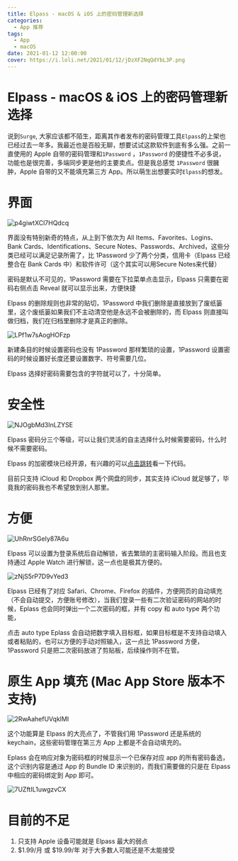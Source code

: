 ```yaml
---
title: Elpass - macOS & iOS 上的密码管理新选择
categories:
  - App 推荐
tags:
  - App
  - macOS
date: 2021-01-12 12:00:00
cover: https://i.loli.net/2021/01/12/jDzXF2NqQdYbL3P.png
---
```


# Elpass - macOS & iOS 上的密码管理新选择

说到`Surge`, 大家应该都不陌生，距离其作者发布的密码管理工具`Elpass`的上架也已经过去一年多。我最近也是百般无聊，想要试试这款软件到底有多么强。之前一直使用的 Apple 自带的密码管理和`1Password` ，`1Password` 的便捷性不必多说，功能也是很完善，多端同步更是他的主要卖点。但是我总感觉 `1Password` 很臃肿，Apple 自带的又不能填充第三方 App。所以萌生出想要实时`Elpass`的想发。

# 界面

![p4giwtXCl7HQdcq](https://i.loli.net/2021/01/12/p4giwtXCl7HQdcq.png)

界面没有特别新奇的特点，从上到下依次为 All Items、Favorites、Logins、Bank Cards、Identifications、Secure Notes、Passwords、Archived，这些分类已经可以满足记录所需了，比 1Password 少了两个分类，信用卡（Elpass 已经整合在 Bank Cards 中）和软件许可（这个其实可以用Secure Notes来代替）

密码是默认不可见的，1Password 需要在下拉菜单点击显示，Elpass 只需要在密码右侧点击 Reveal 就可以显示出来，方便快捷

Elpass 的删除规则也非常的贴切，1Password 中我们删除是直接放到了废纸篓里，这个废纸篓如果我们不主动清空他是永远不会被删除的，而 Elpass 则直接叫做归档，我们在归档里删除才是真正的删除。

![LPf1w7sAogHOFzp](https://i.loli.net/2021/01/12/LPf1w7sAogHOFzp.png)

新建条目的时候设置密码也没有 1Password 那样繁琐的设置，1Password 设置密码的时候设置好长度还要设置数字、符号需要几位。

Elpass 选择好密码需要包含的字符就可以了，十分简单。

# 安全性

![NJOgbMd3InLZYSE](https://i.loli.net/2021/01/12/NJOgbMd3InLZYSE.png)

Elpass 密码分三个等级，可以让我们灵活的自主选择什么时候需要密码，什么时候不需要密码。

Elpass 的加密模块已经开源，有兴趣的可以[点击跳转](https://github.com/surge-networks/Elpass-Core)看一下代码。

目前只支持 iCloud 和 Dropbox 两个网盘的同步，其实支持 iCloud 就足够了，毕竟我的密码我也不希望放到别人那里。

# 方便

![UhRnrSGeIy87A6u](https://i.loli.net/2021/01/12/UhRnrSGeIy87A6u.png)

Elpass 可以设置为登录系统后自动解锁，省去繁琐的主密码输入阶段。而且也支持通过 Apple Watch 进行解锁，这一点也是极其方便的。

![zNjS5rP7D9vYed3](https://i.loli.net/2021/01/12/zNjS5rP7D9vYed3.png)

Elpass 已经有了对应 Safari、Chrome、Firefox 的插件，方便网页的自动填充（不会自动提交，方便账号修改），当我们登录一些有二次验证密码的网站的时候，Eplass 也会同时弹出一个二次密码的框，并有 copy 和 auto type 两个功能，

点击 auto type Eplass 会自动把数字填入目标框，如果目标框是不支持自动填入或者粘贴的，也可以方便的手动对照输入，这一点比 1Password 方便，1Password 只是把二次密码放进了剪贴板，后续操作则不在管。

# 原生 App 填充 (Mac App Store 版本不支持)

![2RwAahefUVqklMI](https://i.loli.net/2021/01/12/2RwAahefUVqklMI.png)

这个功能算是 Elpass 的大亮点了，不管我们用 1Password 还是系统的 keychain，这些密码管理在第三方 App 上都是不会自动填充的。

Eplass 会在响应对象为密码框的时候显示一个已保存对应 app 的所有密码备选，这个识别内容是通过 App 的 Bundle ID 来识别的，而我们需要做的只是在 Elpass 中相应的密码绑定到 App 即可。

![7UZftIL1uwgzvCX](https://i.loli.net/2021/01/12/7UZftIL1uwgzvCX.png)


# 目前的不足

1. 只支持 Apple 设备可能就是 Elpass 最大的弱点
2. $1.99/月 或 $19.99/年 对于大多数人可能还是不太能接受
